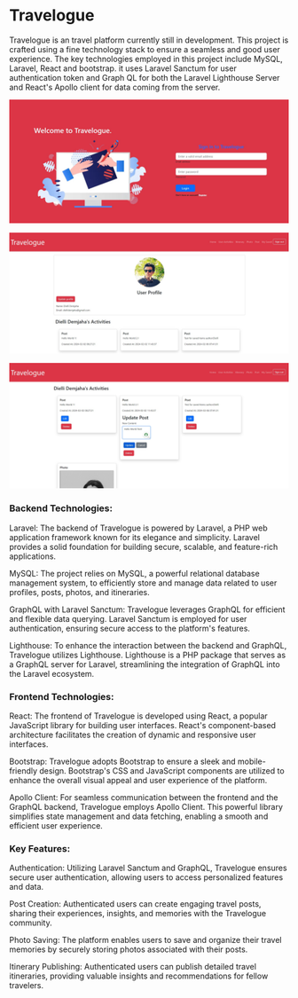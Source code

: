 # Travelogue

Travelogue is an travel platform currently still in development. This project is crafted using a fine technology stack to ensure a seamless and good user experience. The key technologies employed in this project include MySQL, Laravel, React and bootstrap. it uses Laravel Sanctum for user authentication token and Graph QL for both the Laravel Lighthouse Server and React's Apollo client for data coming from the server.

![Example Screenshot](travelogue-login-1.jpg)

![Example Screenshot](travelogue-profile-1.jpg)

![Example Screenshot](travelogue-activities-1.jpg)


### Backend Technologies:

Laravel: The backend of Travelogue is powered by Laravel, a PHP web application framework known for its elegance and simplicity. Laravel provides a solid foundation for building secure, scalable, and feature-rich applications.

MySQL: The project relies on MySQL, a powerful relational database management system, to efficiently store and manage data related to user profiles, posts, photos, and itineraries.

GraphQL with Laravel Sanctum: Travelogue leverages GraphQL for efficient and flexible data querying. Laravel Sanctum is employed for user authentication, ensuring secure access to the platform's features.

Lighthouse: To enhance the interaction between the backend and GraphQL, Travelogue utilizes Lighthouse. Lighthouse is a PHP package that serves as a GraphQL server for Laravel, streamlining the integration of GraphQL into the Laravel ecosystem.

### Frontend Technologies:

React: The frontend of Travelogue is developed using React, a popular JavaScript library for building user interfaces. React's component-based architecture facilitates the creation of dynamic and responsive user interfaces.

Bootstrap: Travelogue adopts Bootstrap to ensure a sleek and mobile-friendly design. Bootstrap's CSS and JavaScript components are utilized to enhance the overall visual appeal and user experience of the platform.

Apollo Client: For seamless communication between the frontend and the GraphQL backend, Travelogue employs Apollo Client. This powerful library simplifies state management and data fetching, enabling a smooth and efficient user experience.

### Key Features:

Authentication: Utilizing Laravel Sanctum and GraphQL, Travelogue ensures secure user authentication, allowing users to access personalized features and data.

Post Creation: Authenticated users can create engaging travel posts, sharing their experiences, insights, and memories with the Travelogue community.

Photo Saving: The platform enables users to save and organize their travel memories by securely storing photos associated with their posts.

Itinerary Publishing: Authenticated users can publish detailed travel itineraries, providing valuable insights and recommendations for fellow travelers.

